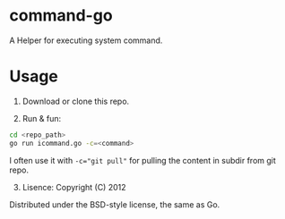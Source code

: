 command-go
==========

A Helper for executing system command.

# Usage

1. Download or clone this repo.

2. Run & fun:
```bash
cd <repo_path>
go run icommand.go -c=<command> 
```
I often use it with `-c="git pull"` for pulling the content in subdir from git repo. 

3. Lisence:
Copyright (C) 2012

Distributed under the BSD-style license, the same as Go.
